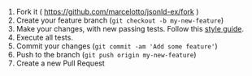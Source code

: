 1. Fork it ( <https://github.com/marcelotto/jsonld-ex/fork> )
2. Create your feature branch (`git checkout -b my-new-feature`)
3. Make your changes, with new passing tests. Follow this [style guide].
4. Execute all tests.
5. Commit your changes (`git commit -am 'Add some feature'`)
6. Push to the branch (`git push origin my-new-feature`)
7. Create a new Pull Request

[style guide]:  https://github.com/christopheradams/elixir_style_guide 
